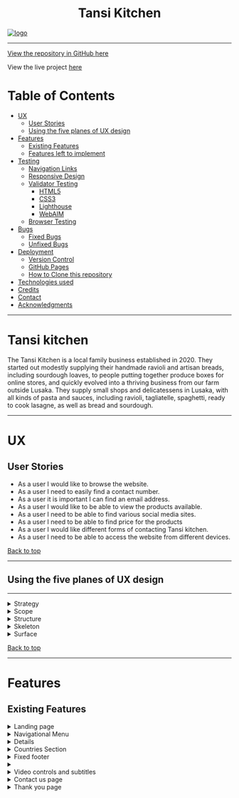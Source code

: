<h1 align="center">Tansi Kitchen</h1>

<a href="https://guss2708.github.io/Tansi-kitchen/" target="_blank" rel="noopener" alt="Tansi Kitchen logo, click here to open the website"><img src="assests/images/Screenshot2022-03-31at04.25.42.png" alt="logo">
<hr>
View the repository in GitHub
<a href="https://github.com/Guss2708/Tansi-kitchen" target="_blank" rel="noopener">here</a>

View the live project
<a href="https://8000-guss2708-tansikitchen-3gnlalldfxi.ws-eu38.gitpod.io/index.html" target="_blank" rel="noopener">here</a>



# Table of Contents

* [UX](#ux)
    * [User Stories](#user-stories)
    * [Using the five planes of UX design](#using-the-five-planes-of-ux-design)
* [Features](#features)
    * [Existing Features](#existing-features)
    * [Features left to implement](#features-left-to-implement)
* [Testing](#testing)
    * [Navigation Links](#navigation-links)
    * [Responsive Design](#responsive-design)
    * [Validator Testing](#validator-testing)
        * [HTML5](#html5)
        * [CSS3](#css3)
        * [Lighthouse](#lighthouse)
        * [WebAIM](#webaim)
    * [Browser Testing](#browser-testing)
* [Bugs](#bugs)
    * [Fixed Bugs](#fixed-bugs)
    * [Unfixed Bugs](#unfixed-bugs)
* [Deployment](#deployment)
    * [Version Control](#version-control)
    * [GitHub Pages](#github-pages)
    * [How to Clone this repository](#how-to-clone-this-repository)
* [Technologies used](#technologies-used)
* [Credits](#credits)
* [Contact](#contact)
* [Acknowledgments](#acknowledgments)

<hr>

# Tansi kitchen

The Tansi Kitchen is a local family business established in 2020. They started out modestly supplying their handmade ravioli and artisan breads, including sourdough loaves, to people putting together produce boxes for online stores, and quickly evolved into a thriving business from our farm outside Lusaka.  They supply small shops and delicatessens in Lusaka, with all kinds of pasta and sauces, including ravioli, tagliatelle, spaghetti, ready to cook lasagne, as well as bread and sourdough.

<hr>

# UX



## User Stories

- As a user I would like to browse the website.
- As a user I need to easily find a contact number.
- As a user it is important I can find an email address.
- As a user I would like to be able to view the products available.
- As a user I need to be able to find various social media sites.
- As a user I need to be able to find price for the products
- As a user I would like different forms of contacting Tansi kitchen.
- As a user I need to be able to access the website from different devices.

[Back to top](#table-of-contents)
<hr>

## Using the five planes of UX design
<hr>
<details>
<summary>Strategy</summary>

## Strategy
Having a online store is must these days. Especially, given the current circumstances, people are searching for products that are made in smal scale.
Considering that most business is performed online these days, it's more than a must to have an online presence.


Main directions of our development are:
- Having our potential clients to build their holiday package
- Addressing client's needs or queries by linking to our office

<br>
</details>

<details>
<summary>Scope</summary>
<br>


<br>
</details>

<details>
<summary>Structure</summary>
<br>

### Structure
These are the structure targets of the website.

Targets: 

- Navigation for the website
    - Menu bar.
    - Ease of access.
    - Digestible content.
- Different web pages for content
    - Home page.
    - Products page.
    - Contact Us page.
        - Contact details.
        - Contact Form.
    - Countries section.
    - Footer with links to external social platform pages.


<br>
</details>

<details>
<summary>Skeleton</summary>

<br>
</details>

<details>
<summary>Surface</summary>
<br>

### Surface
<hr>




#### Fonts

@import url('https://fonts.googleapis.com/css2?family=Libre+Baskerville:ital,wght@0,400;0,700;1,400&display=swap');
@import url('https://fonts.googleapis.com/css2?family=Lobster&display=swap');

<br>
</details>

[Back to top](#table-of-contents)
<hr>

# Features

## Existing Features
<details>
<summary>Landing page</summary>
<br>
This page welcomes and presents to the user Tansi Kitchen website.
Logo is positioned top left on all pages including home page and has a link to the home page.
On small tablets and smartphones, logo and Nav menu are stacked on top of each other.
The menu bar features in the top right corner, this is a modern and intuitive design.
The user can see a contact number and address. This section is always in the middle on all devices.
The background is a video that is responsive to different screen sizes. 

* Desktop


 
* Tablet



* Mobile


<br>
</details>

<details>
<summary>Navigational Menu</summary>
<br>
Navigational Menu is very intuitive to the user.
Included on all internal pages at the top right of the page. Allows access to internal links.
On desktop on hover above Destinations in Nav menu: a drop-down menu with countries links appears.
On mobile the user has to touch Destinations in order for drop-down menu to appear.
Since there are 6 countries with individual pages, putting all links in the Nav menu without the Destinations drop-down would have cluttered the Nav menu, hence the decision for drop-down menu.

* Desktop



* Mobile



<br>
</details>

<details>


</details>

<details>
<summary>Countries Section</summary>
<br>
Provides to the user link to individual countries pages from homepage in addition to Nav menu. It is available only on the homepage.

* Desktop

![Countries Section](documentation/features/countries.jpg)

* Tablet

![Countries Section](documentation/features/responsive/homepage_down.png)

* Mobile

![Countries Section](documentation/features/responsive/home.jpg)

<br>
</details>


<details>
<summary>Fixed footer</summary>
<br>

Footer is available on Homepage, Products pages and Sign up page.
Allows the user to see available links to other Travel Destinations social media sites and copyright info.

* Desktop



* Tablet



* Mobile



Includes:

- Links to external websites, which have aria labels and open in a new tab.
    - Facebook.
    - Twitter.
    - YouTube.
    - Instagram.
    
    
</details>


<details>
<summary></summary>
<br>


<br>



* Tablet



* Mobile



<br>
</details>

<details>
<summary>Video controls and subtitles</summary>
<br>
Video controls and subtitles are turned on by default, to provide the user with the best experience.

* Desktop

![Subtitles](documentation/features/subtitles.jpg)

* Tablet

![Subtitles](documentation/features/responsive/greece.png)

<br>
</details>

<details>
<summary>Contact us page</summary>
<br>
This page provides all the relevant information to the user in order to get in contact with Tanmsi Kitchen.  

* Desktop



* Tablet


* Mobile



Includes:

   **1.Map:**
   
 
   

![Contact details](documentation/features/address.jpg)

* Mobile

![Contact](documentation/features/responsive/mail.jpg)
![Contact](documentation/features/responsive/phone.jpg)

**3.Contact form**

Contact form offers the user one more form of contact with the travel agency.
The Fields: First Name, Last Name and Email are required and the form cannot be submitted without completing the fields - it prompts the  user to enter correct type of format for email.  

 


<br>
</details>

<details>
<summary>Thank you page</summary>
<br>




<br>

<hr>

    

    
<br>




# Testing

<hr>


## Navigation Links

Testing was performed to ensure all navigation links on the respective pages, navigated to the correct pages as intended. This was done by clicking on the navigation links on each page.

## Responsive Design

I was able to make the website responsive by using a combitation of CSS display:
  - Flexbox
  - Inline

 The screen sizes, which I implemented, allow the site to adapt to various user screens, starting from 320px and up to 1080p (1920x1080px). 

[Chrome Developer Tools](https://developer.chrome.com/docs/devtools/) was the tool I used to make the site responsive.


<hr>

## Validator Testing
### HTML5

All internal pages passed official [W3C Validator testing](https://validator.w3.org/#validate_by_uri).

I corrected all problems the html checker indicated. The html checker pointed out embedded video deprecated features and semantic issues. All were corrected thanks to this useful tool.

<details>

<br>
</details>



### CSS3

Css passed official [W3C Validator testing](https://jigsaw.w3.org/css-validator/). There were no warnings or mistakes in my CSS.

<details>
<summary>Screenshots</summary>
<br>

![css](documentation/testing/w3c/css.jpg)

<br>
</details>

### Lighthouse

All the pages were tested with [Chrome Developer Tools](https://developer.chrome.com/docs/devtools/) using the [Lighthouse](https://developers.google.com/web/tools/lighthouse) resource.

- Performance:

    - To improve performance I limited the number of images on all pages.

    - Most images were resized and reformatted to reduce data consumption.

    - Went as feasibly low in quality for the images without damaging the cosmetic appeal of the website.

    - High scores throughout the website.

- Accessibility: 
    

    - Missing fieldset and legend for checkboxes added.

- Best Practices:

    - Displayed images either are or are near the correct aspect ratio.

    - HTML doc type included in the html for all pages.

- Search Engine Optimization:

    - Semantic HTML included in all internal pages created.

    - All links have descriptive text added.

    - Alt attributes added to all images.

    - Meta-data descriptions added to each internal page created.
    
<details>

### WebAIM 
  
   - All pages were tested with Wave Chrome extension to check web accessibility.   
   Wave does not show any error. It shows only 3 advisory warnings.  
   
  
  <details>
<summary>Alert Screenshot</summary>
<br>

  ![Youtube](documentation/testing/wave/youtube.jpg)  
  </details>
  
<details>
<summary>Screenshots</summary>
<br>

![homepage](documentation/testing/wave/homepage.jpg)
![italy](documentation/testing/wave/italy.jpg)
![contact](documentation/testing/wave/contact.jpg)

</details>


## Browser Testing 
- Page behaves as expected in all browsers tested. The website was tested in [Chrome](https://www.google.com/intl/en_ie/chrome/), [Firefox](https://www.mozilla.org/en-US/firefox/new/),
[Brave Browser](https://brave.com/),
[Edge](https://www.microsoft.com/en-us/edge) and [Opera](https://www.opera.com).


<hr>

# Bugs



[Back to top](#table-of-contents)

<hr>

# Deployment

## Version Control

I used [GitPod](https://www.gitpod.io/) as a local repository and IDE & [GitHub](https://github.com) as a remote repository.

1. To begin with I used Code Institute [template on GitHub](https://github.com/Code-Institute-Org/gitpod-full-template)
  
2. Then I used that template to create  [tansi Kitchen](https://8000-guss2708-tansikitchen-3gnlalldfxi.ws-eu38.gitpod.io/index.html) repository.
3. Once repository was created I pressed green Gitpod button at the top of the page to create a Gitpod workspace.
4. I created some files and folders.
5. To push my newly created files to GitHub I used a Bash terminal:

    *   **git add (name of file)** *This selects the file for the commit*
    *   **git commit -m "Commit message: (i.e. Initial commit)"** *Allows the developer to assign a specific concise statement to the commit*
    *   **git push** *The final command sends the code to GitHub*

## GitHub Pages

Close to the end stage of the development I looked for a way to deploy the website. As a deployment solution, I chose the version control system [GitHub](https://github.com). They have an excellent resource called [GitHub pages](https://pages.github.com/) that allows developers to visually inspect how their website would look on a cloud platform.

1. To begin, I went to the repository and selected 'settings.'
2. I went to the 'pages' section.
3. I chose the master branch as the 'main' branch under 'source.'
4. I ensured that it was deployed from the 'root' directory.
5. Once completed, I got the website's URL.

## How to clone this Repository

Here's six steps to clone the repository: 

- The site was deployed to GitHub pages. The steps to deploy are as follows: 
  - In the GitHub repository, navigate to the Settings tab 
  - From the menu on left select 'Pages'
  - From the source section drop-down menu, select the Branch: main
  - Click 'Save'
  - A live link will be displayed in a green banner when published successfully. 

[Back to top](#table-of-contents)
<hr>

# Technologies used

- [HTML5](https://en.wikipedia.org/wiki/HTML5) for the contents and structure of the website.
- [CSS3](https://en.wikipedia.org/wiki/CSS) for the styling and animations.
- [GitPod](https://gitpod.io/) as a local IDE & repository.
- [GitHub](https://github.com/) as a remote repository.
- [GitHub Pages](https://pages.github.com/) to deploy the website.
- [Chrome](https://www.google.com/intl/en_ie/chrome/),   for browser testing the responsiveness.
- [Chrome Developer Tools](https://developer.chrome.com/docs/devtools/) for testing screen sizes and using
- [Lighthouse](https://developers.google.com/web/tools/lighthouse).

<hr>

# Credits

### Fonts
[Google fonts](https://fonts.google.com/).

## Code

### Nav menu
[Moderncss.dev](https://moderncss.dev/css-only-accessible-dropdown-navigation-menu)

<hr>

## Media

### Logo

### Icons
All the icons were sourced from [Fontawsome](https://fontawesome.com/v5.15/icons?d=gallery&p=2&m=free).

### Images and video
All images and videos were suplied by he the business owner and others taken from social media accounts.


# Contact

My name is [Gustavo Almeida ](https://github.com/Guss2708) I am a full-stack software developer student at [Code Institute](https://codeinstitute.net/ie/), where I am pursuing Diploma in Full Stack Software Development.


- [GitHub](https://github.com/Guss2708)

<hr>

# Acknowledgments

Thanks to Code institute for provide a amazing material that help me complete my project. I looking forward for some javascript.
